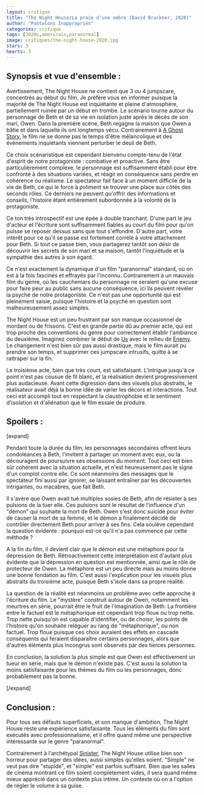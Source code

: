 ```yaml
---
layout: critique
title: "The Night House/La proie d'une ombre (David Bruckner, 2020)"
author: "Pantalons Inappropriés"
categories: critique
tags: [2020s,americain,paranormal]
image: critiques/the-night-house-2020.jpg
stars: 3
hearts: 3
---
```


## Synopsis et vue d'ensemble :

Avertissement, The Night House ne contient que 3 ou 4 jumpscare, concentrés au début du film. Je préfère vous en informer puisque la majorité de The Night House est inquiétante et pleine d'atmosphère, partiellement ruinée par un début en trombe. Le scénario tourne autour du personnage de Beth et de sa vie en isolation juste après le décès de son mari, Owen. Dans la première scène, Beth regagne la maison que Owen a bâtie et dans laquelle ils ont longtemps vécu. Contrairement à [A Ghost Story](#), le film ne se donne pas le temps d'être mélancolique et des événements inquiétants viennent perturber le deuil de Beth.

Ce choix scénaristique est cependant bienvenu compte-tenu de l'état d'esprit de notre protagoniste : combative et proactive. Sans être particulièrement complexe, le personnage est suffisamment établi pour être confronté à des situations variées, et réagir en conséquence sans perdre en cohérence ou réalisme. Le spectateur fait face à un moment difficile de la vie de Beth, ce qui le force à poliment se trouver une place aux côtés des seconds rôles. Ce derniers ne peuvent qu'offrir des informations et conseils, l'histoire étant entièrement subordonnée à la volonté de la protagoniste.

Ce ton très introspectif est une épée à double tranchant. D'une part le jeu d'acteur et l'écriture sont suffisamment fiables au court du film pour qu'on puisse se reposer dessus sans que tout s'effondre. D'autre part, votre intérêt pour ce qu'il se passe est fortement corrélé à votre attachement pour Beth. Si tout ce passe bien, vous partagerez tantôt son désir de découvrir les secrets de son mari et sa maison, tantôt l'inquiétude et la sympathie des autres à son égard.

Ce n'est exactement la dynamique d'un film "paranormal" standard, où on est à la fois fascinés et effrayés par l'inconnu. Contrairement à un mauvais film du genre, où les cauchemars du personnage ne seraient qu'une excuse pour faire peur au public sans aucune conséquence, ici ils peuvent révéler la psyché de notre protagoniste. Ce n'est pas une opportunité qui est pleinement saisie, puisque l'histoire et la psyché en question sont malheureusement assez simples.

The Night House est un peu frustrant par son manque occasionnel de mordant ou de frissons. C'est en grande partie dû au premier acte, qui est trop proche des conventions du genre pour correctement établir l'ambiance du deuxième. Imaginez combiner le début de [Us](#) avec le milieu de [Enemy](#). Le changement n'est bien sûr pas aussi drastique, mais le film aurait pu prendre son temps, et supprimer ces jumpscare intrusifs, quitte à se rattraper sur la fin.

Le troisième acte, bien que très court, est satisfaisant. L'intrigue jusqu'à ce point n'est pas cousue de fil blanc, et la réalisation devient progressivement plus audacieuse. Avant cette digression dans des visuels plus abstraits, le réalisateur avait déjà la bonne idée de varier les décors et interactions. Tout ceci est accompli tout en respectant la claustrophobie et le sentiment d'isolation et d'aliénation que le film essaie de produire.

## Spoilers :

[expand]

Pendant toute la durée du film, les personnages secondaires offrent leurs condoléances à Beth, l'invitent à partager un moment avec eux, ou la découragent de poursuivre ses obsessions du moment. Tout ceci est bien sûr cohérent avec la situation actuelle, et n'est heureusement pas le signe d'un complot contre elle. Ce sont néanmoins des messages que le spectateur fini aussi par ignorer, se laissant entraîner par les découvertes intrigantes, ou macabres, que fait Beth.

Il s'avère que Owen avait tué multiples sosies de Beth, afin de résister à ses pulsions de la tuer elle. Ces pulsions sont le résultat de l'influence d'un "démon" qui souhaite la mort de Beth. Owen s'est donc suicidé pour éviter de causer la mort de sa femme, et le démon a finalement décidé de contrôler directement Beth pour arriver à ses fins. Cela soulève cependant la question évidente : pourquoi est-ce qu'il n'a pas commencé par cette méthode ?

A la fin du film, il devient clair que le démon est une métaphore pour la dépression de Beth. Rétroactivement cette interprétation est d'autant plus évidente que la dépression en question est mentionnée, ainsi que le rôle de protecteur de Owen. La métaphore est un peu directe mais au moins donne une bonne fondation au film. C'est aussi l'explication pour les visuels plus abstraits du troisième acte, puisque Beth s'isole dans sa propre réalité.

La question de la réalité est néanmoins un problème avec cette approche à l'écriture du film. Le "mystère" construit autour de Owen, notamment les meurtres en série, pourrait être le fruit de l'imagination de Beth. La frontière entre le factuel est le métaphorique est cependant trop floue ou trop nette. Trop nette puisqu'on est capable d'identifier, ou de choisir, les points de l'histoire qu'on souhaite reléguer au rang de "métaphorique", ou non factuel. Trop floue puisque ces choix auraient des effets en cascade conséquents qui feraient disparaître certains personnages, alors que d'autres éléments plus incongrus sont observés par des tierces personnes.

En conclusion, la solution la plus simple est que Owen est effectivement un tueur en série, mais que le démon n'existe pas. C'est aussi la solution la moins satisfaisante pour les thèmes du film ou les personnages, donc probablement pas la bonne.

[/expand]

## Conclusion :

Pour tous ses défauts superficiels, et son manque d'ambition, The Night House reste une expérience satisfaisante. Tous les éléments du film sont exécutés avec professionnalisme, et il offre quand même une perspective intéressante sur le genre "paranormal".

Contrairement à l'archétypal [Sinister](#), The Night House utilise bien son horreur pour partager des idées, aussi simples qu'elles soient. "Simple" ne veut pas dire "stupide", et "simple" est parfois suffisant. Bien que les salles de cinéma montrant ce film soient complètement vides, il sera quand même mieux apprécié dans un contexte plus intime. Un contexte où on a l'option de régler le volume à sa guise.
